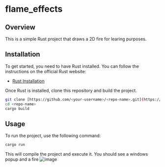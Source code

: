 # flame_effects

## Overview

This is a simple Rust project that draws a 2D fire for learing purposes.

## Installation

To get started, you need to have Rust installed. You can follow the instructions on the official Rust website:

- [Rust Installation](https://www.rust-lang.org/tools/install)

Once Rust is installed, clone this repository and build the project.

```bash
git clone [https://github.com/<your-username>/<repo-name>.git](https://github.com/WoltersoderWolltersnicht/flame_effects)
cd <repo-name>
cargo build
```

## Usage

To run the project, use the following command:

```bash
cargo run
```

This will compile the project and execute it. You should see a windows popup and a fire
![image](https://github.com/user-attachments/assets/87451563-2a3d-46d3-a572-951efcb9ec15)
